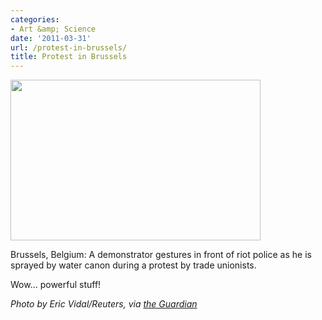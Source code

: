 ```yaml
---
categories:
- Art &amp; Science
date: '2011-03-31'
url: /protest-in-brussels/
title: Protest in Brussels
---
```


<a href="https://gomakethings.com/wp-content/uploads/2011/03/A-protest-in-Brussels-008.jpg"><img src="https://gomakethings.com/wp-content/uploads/2011/03/A-protest-in-Brussels-008.jpg" alt="" title="A-protest-in-Brussels-008" width="400" height="257" class="aligncenter size-medium wp-image-354" /></a>

Brussels, Belgium: A demonstrator gestures in front of riot police as he is sprayed by water canon during a protest by trade unionists.

Wow... powerful stuff!

<em>Photo by Eric Vidal/Reuters, via <a href="http://www.guardian.co.uk/news/gallery/2011/mar/25/24-hours-in-pictures#/?picture=373034214&index=5">the Guardian</a></em>